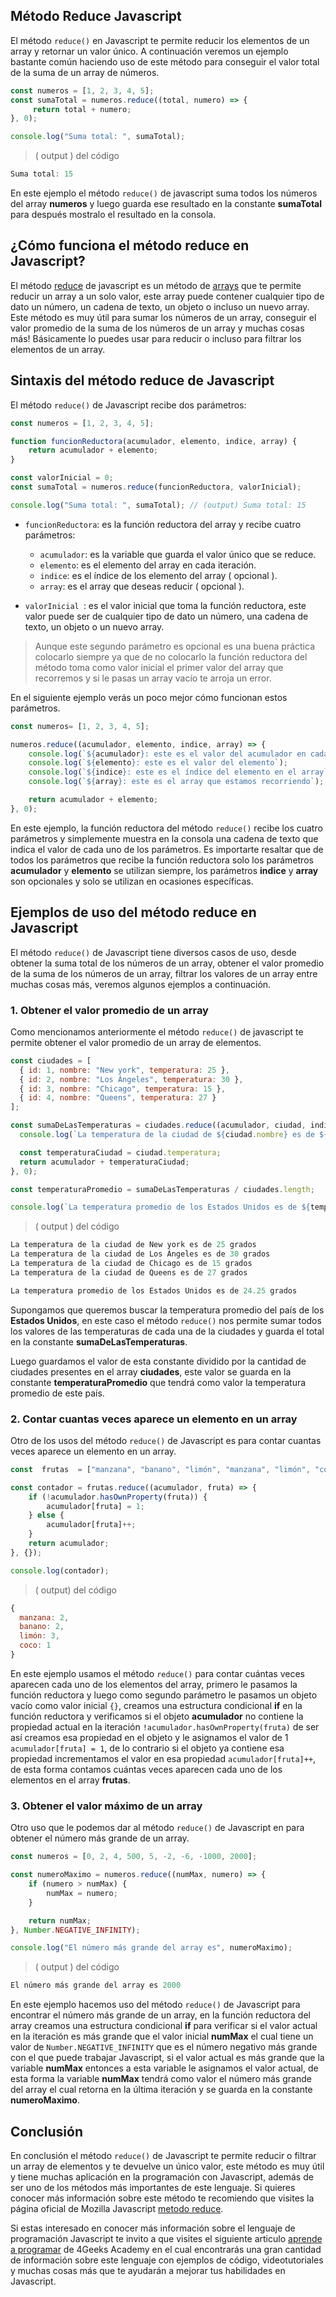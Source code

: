 ## Método Reduce Javascript

El método `reduce()` en Javascript te permite reducir los elementos de un array y retornar un valor único. A continuación veremos un ejemplo bastante común haciendo uso de este método 
para conseguir el valor total de la suma de un array de números.

```js
const numeros = [1, 2, 3, 4, 5];
const sumaTotal = numeros.reduce((total, numero) => {
     return total + numero;
}, 0);

console.log("Suma total: ", sumaTotal);
```
>  ( output ) del código
```js
Suma total: 15
```

En este ejemplo el método `reduce()` de javascript suma todos los números del array  **numeros** y luego guarda ese resultado en la constante **sumaTotal** para después 
mostralo el resultado en la consola.

## ¿Cómo funciona el método reduce en Javascript?   

El método [reduce](https://developer.mozilla.org/es/docs/Web/JavaScript/Reference/Global_Objects/Array/reduce) de javascript es un método de [arrays](https://4geeks.com/es/lesson/array-arreglo-en-javascript) 
que te permite reducir un array a un solo valor, este array puede contener cualquier tipo de dato un número, un cadena de texto, un objeto o incluso un nuevo array. Este método es muy útil para sumar los números de un array, conseguir el valor promedio de la suma de los números de un array y muchas cosas más! Básicamente lo puedes usar para reducir o incluso para 
filtrar los elementos de un array.

## Sintaxis del método reduce de Javascript

El método `reduce()` de Javascript recibe dos  parámetros:

```js
const numeros = [1, 2, 3, 4, 5];  

function funcionReductora(acumulador, elemento, indice, array) {
    return acumulador + elemento;
}

const valorInicial = 0;
const sumaTotal = numeros.reduce(funcionReductora, valorInicial);

console.log("Suma total: ", sumaTotal); // (output) Suma total: 15
```

 - `funcionReductora`:  es la función reductora del array y recibe cuatro parámetros:
   -  `acumulador`: es la variable que guarda el valor único que se reduce.
   - `elemento`: es el elemento del array en cada iteración.
   - `indice`:  es el índice de los elemento del array ( opcional ).
   - `array`: es el array que deseas reducir ( opcional ).

 - `valorInicial `: es el valor inicial que toma la función reductora, este valor puede ser de cualquier tipo de dato un número, una cadena de texto, un objeto o un nuevo array.  

> Aunque este segundo parámetro es opcional es una buena práctica colocarlo siempre ya que de no colocarlo la función reductora del método toma como valor inicial el primer valor del array que recorremos y si le pasas un array vacío te arroja un error.

En el siguiente ejemplo verás un poco mejor cómo funcionan estos parámetros.

```js
const numeros= [1, 2, 3, 4, 5];

numeros.reduce((acumulador, elemento, indice, array) => {
    console.log(`${acumulador}: este es el valor del acumulador en cada iteración`);
    console.log(`${elemento}: este es el valor del elemento`);
    console.log(`${indice}: este es el índice del elemento en el array`);
    console.log(`${array}: este es el array que estamos recorriendo`);

    return acumulador + elemento;
}, 0);
```

En este ejemplo, la función reductora del método `reduce()` recibe los cuatro parámetros y simplemente muestra en la consola una cadena de texto que indica el valor de cada uno de los parámetros. Es importarte resaltar que de todos los parámetros que recibe la función reductora solo los parámetros **acumulador** y **elemento** se utilizan siempre, los parámetros **indice** y **array** son opcionales y solo se utilizan en ocasiones específicas.

## Ejemplos de uso del método reduce en Javascript

El método `reduce()` de Javascript tiene diversos casos de uso, desde obtener la suma total de los números de un array, obtener el valor promedio de la suma de los números de un array, 
filtrar los valores de un array entre muchas cosas más, veremos algunos ejemplos a continuación.

### 1. Obtener el valor promedio de un array

Como mencionamos anteriormente el método `reduce()` de javascript te permite obtener el valor promedio de un array de elementos.

```js 
const ciudades = [
  { id: 1, nombre: "New york", temperatura: 25 },
  { id: 2, nombre: "Los Ángeles", temperatura: 30 },
  { id: 3, nombre: "Chicago", temperatura: 15 },
  { id: 4, nombre: "Queens", temperatura: 27 }
];

const sumaDeLasTemperaturas = ciudades.reduce((acumulador, ciudad, indice) => {
  console.log(`La temperatura de la ciudad de ${ciudad.nombre} es de ${ciudad.temperatura} grados`);

  const temperaturaCiudad = ciudad.temperatura;
  return acumulador + temperaturaCiudad;
}, 0);

const temperaturaPromedio = sumaDeLasTemperaturas / ciudades.length;

console.log(`La temperatura promedio de los Estados Unidos es de ${temperaturaPromedio} grados`);
```
> ( output ) del código
```js
La temperatura de la ciudad de New york es de 25 grados
La temperatura de la ciudad de Los Ángeles es de 30 grados      
La temperatura de la ciudad de Chicago es de 15 grados
La temperatura de la ciudad de Queens es de 27 grados

La temperatura promedio de los Estados Unidos es de 24.25 grados
```

Supongamos que queremos buscar la temperatura promedio del país de los **Estados Unidos**, en este caso el método  `reduce()` nos permite sumar todos los valores de las temperaturas de cada una de la ciudades y guarda el total en la constante **sumaDeLasTemperaturas**.

Luego guardamos el valor de esta constante dividido por la cantidad de ciudades presentes en el array **ciudades**, este valor se guarda en la constante **temperaturaPromedio** que tendrá como valor la temperatura promedio de este país.


### 2. Contar cuantas veces aparece un elemento en un array

Otro de los usos del método  `reduce()` de Javascript es para contar cuantas veces aparece un elemento en un array.

```js
const  frutas  = ["manzana", "banano", "limón", "manzana", "limón", "coco", "banano", "limón"];

const contador = frutas.reduce((acumulador, fruta) => {
    if (!acumulador.hasOwnProperty(fruta)) {
        acumulador[fruta] = 1;
    } else {
        acumulador[fruta]++;
    }
    return acumulador;
}, {});

console.log(contador);
```
> ( output) del código
```js
{ 
  manzana: 2, 
  banano: 2,  
  limón: 3, 
  coco: 1 
}
```

En este ejemplo usamos el método `reduce()` para contar cuántas veces aparecen cada uno de los elementos del array, primero le pasamos la función reductora y luego como segundo 
parámetro le pasamos un objeto vacío como valor inicial `{}`, creamos una estructura condicional **if** en la función reductora y verificamos si el objeto **acumulador** no contiene la 
propiedad actual en la iteración `!acumulador.hasOwnProperty(fruta)` de ser así creamos esa propiedad en el objeto y le asignamos el valor de 1 `acumulador[fruta] = 1`, de lo contrario 
si el objeto ya contiene esa propiedad incrementamos el valor en esa propiedad `acumulador[fruta]++`, de esta forma contamos cuántas veces aparecen cada uno de los elementos en el array **frutas**.

### 3. Obtener el valor máximo de un array

Otro uso que le podemos dar al método `reduce()` de Javascript en para obtener el número más grande de un array.

```js
const numeros = [0, 2, 4, 500, 5, -2, -6, -1000, 2000];

const numeroMaximo = numeros.reduce((numMax, numero) => {
    if (numero > numMax) {
        numMax = numero;
    }

    return numMax;
}, Number.NEGATIVE_INFINITY);

console.log("El número más grande del array es", numeroMaximo);
```
> ( output ) del código
```js
El número más grande del array es 2000
```

En este ejemplo hacemos uso del método `reduce()` de Javascript para encontrar el número más grande de un array, en la función reductora del array creamos una estructura condicional 
**if** para verificar si el valor actual en la iteración es más grande que el valor inicial **numMax** el cual tiene un valor de `Number.NEGATIVE_INFINITY` que es el número negativo más 
grande con el que puede trabajar Javascript, si el valor actual es más grande que la variable **numMax** entonces a esta variable le asignamos el valor actual, de esta forma la variable 
**numMax** tendrá como valor el número más grande del array el cual retorna en la última iteración y se guarda en la constante **numeroMaximo**.

## Conclusión

En conclusión el método `reduce()` de Javascript te permite reducir o filtrar un array de elementos y te devuelve un único valor, este método es muy útil y tiene muchas aplicación en la 
programación con Javascript, además de ser uno de los métodos más importantes de este lenguaje. Si quieres conocer más información sobre este método te recomiendo que visites 
la página oficial de Mozilla Javascript [metodo reduce](https://developer.mozilla.org/es/docs/Web/JavaScript/Reference/Global_Objects/Array/reduce).

Si estas interesado en conocer más información sobre el lenguaje de programación Javascript te invito a que visites el siguiente articulo [aprende a programar](https://4geeks.com/es/lesson/que-es-javascript-aprende-a-programar-en-javascript) 
de 4Geeks Academy en el cual encontrarás una gran cantidad de información sobre este lenguaje con ejemplos de código, videotutoriales y muchas cosas más que te ayudarán a mejorar tus 
habilidades en Javascript.


